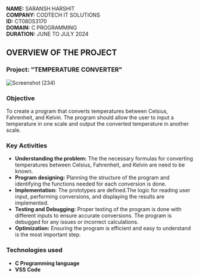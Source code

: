 **NAME:** SARANSH HARSHIT\
**COMPANY:** CODTECH IT SOLUTIONS\
**ID:** CT08DS3170\
**DOMAIN:** C PROGRAMMING\
**DURATION:** JUNE TO JULY 2024


## OVERVIEW OF THE PROJECT

### Project: "TEMPERATURE CONVERTER" 
![Screenshot (234)](https://github.com/saransh12253/CODTECH-TASK-2/assets/174232673/9be579bd-886f-4104-a229-04221e5193a6)





### Objective
To create a program that converts temperatures between Celsius,
Fahrenheit, and Kelvin. The program should allow the user to
input a temperature in one scale and output the converted
temperature in another scale.


### Key Activities
- **Understanding the problem:** The the necessary formulas for converting temperatures between Celsius, Fahrenheit, and Kelvin are need to be known.
- **Program designing:** Planning the structure of the program and identifying the functions needed for each conversion is done.
- **Implementation:** The prototypes are defined.The logic for reading user input, performing conversions, and displaying the results are implemented.
- **Testing and Debugging:** Proper testing of the program is done with different inputs to ensure accurate conversions. The program is debugged for any issues or incorrect calculations.
- **Optimization:** Ensuring the program is efficient and easy to understand is the most important step.


 ### Technologies used
- **C Programming language**
- **VSS Code**

   
